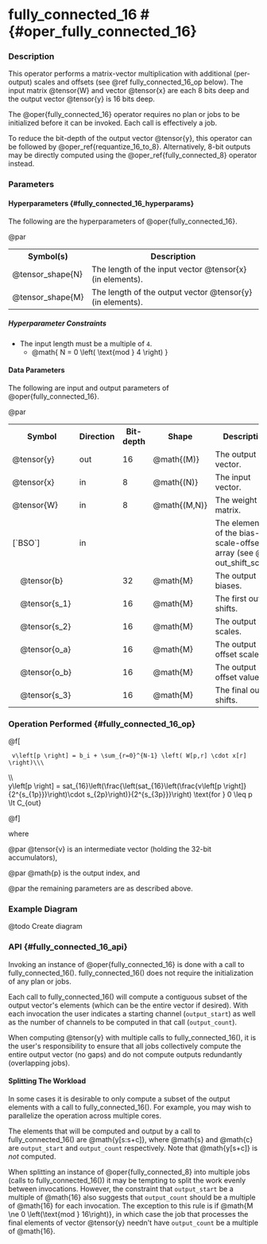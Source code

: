 

# fully_connected_16 #                                     {#oper_fully_connected_16}


### Description 

This operator performs a matrix-vector multiplication with additional (per-output) scales and offsets (see 
@ref fully_connected_16_op below). The input matrix @tensor{W} and vector @tensor{x} are each 8 bits deep and the 
output vector @tensor{y} is 16 bits deep.

The @oper{fully_connected_16} operator requires no plan or jobs to be initialized before it can be invoked. Each call
is effectively a job.

To reduce the bit-depth of the output vector @tensor{y}, this operator can be followed by @oper_ref{requantize_16_to_8}.
Alternatively, 8-bit outputs may be directly computed using the @oper_ref{fully_connected_8} operator instead.

### Parameters 

#### Hyperparameters        {#fully_connected_16_hyperparams}

The following are the hyperparameters of @oper{fully_connected_16}.

@par

<table>
<tr><th>Symbol(s)       <th>Description

<tr><td>@tensor_shape{N}            <td>The length of the input vector @tensor{x} (in elements).
<tr><td>@tensor_shape{M}            <td>The length of the output vector @tensor{y} (in elements).
</table>

##### Hyperparameter Constraints

* The input length must be a multiple of `4`. 
  * @math{ N = 0 \left( \text{mod } 4 \right) }

#### Data Parameters

The following are input and output parameters of @oper{fully_connected_16}.

@par

<table>
<tr><th colspan="2">Symbol          <th>Direction   <th>Bit-depth   <th>Shape               <th>Description

<tr><td colspan="2">@tensor{y}      <td>out         <td>16          <td>@math{(M)}          <td>The output vector.
<tr><td colspan="2">@tensor{x}      <td>in          <td>8           <td>@math{(N)}          <td>The input vector.
<tr><td colspan="2">@tensor{W}      <td>in          <td>8           <td>@math{(M,N)}        <td>The weight matrix.
<tr><td colspan="2">[`BSO`]         <td>in          <td>            <td><td>The elements of the bias-scale-offset array (see @ref out_shift_scale).
<tr><td>        <td>@tensor{b}      <td>            <td>32          <td>@math{M}            <td>The output biases.        
<tr><td>        <td>@tensor{s_1}    <td>            <td>16          <td>@math{M}            <td>The first output shifts.
<tr><td>        <td>@tensor{s_2}    <td>            <td>16          <td>@math{M}            <td>The output scales.
<tr><td>        <td>@tensor{o_a}    <td>            <td>16          <td>@math{M}            <td>The output offset scales.
<tr><td>        <td>@tensor{o_b}    <td>            <td>16          <td>@math{M}            <td>The output offset values.
<tr><td>        <td>@tensor{s_3}    <td>            <td>16          <td>@math{M}            <td>The final output shifts.
</table>



### Operation Performed         {#fully_connected_16_op}

@f[

     v\left[p \right] = b_i + \sum_{r=0}^{N-1} \left( W[p,r] \cdot x[r] \right)\\\
  \\\  
     y\left[p \right] = sat_{16}\left(\frac{\left(sat_{16}\left(\frac{v\left[p \right]}
             {2^{s_{1p}}}\right)\cdot s_{2p}\right)}{2^{s_{3p}}}\right) \text{for } 0 \leq p \lt C_{out}

@f]


where

@par
@tensor{v} is an intermediate vector (holding the 32-bit accumulators),

@par
@math{p} is the output index, and

@par
the remaining parameters are as described above.


### Example Diagram

@todo Create diagram


### API                     {#fully_connected_16_api}

Invoking an instance of @oper{fully_connected_16} is done with a call to fully_connected_16(). fully_connected_16() does
not require the initialization of any plan or jobs.

Each call to fully_connected_16() will compute a contiguous subset of the output vector's elements (which can be the 
entire vector if desired). With each invocation the user indicates a starting channel (`output_start`) as well as the 
number of channels to be computed in that call (`output_count`).

When computing @tensor{y} with multiple calls to fully_connected_16(), it is the user's responsibility to ensure that 
all jobs collectively compute the entire output vector (no gaps) and do not compute outputs redundantly (overlapping 
jobs).

#### Splitting The Workload
 
In some cases it is desirable to only compute a subset of the output elements with a call to fully_connected_16(). 
For example, you may wish to parallelize the operation across multiple cores.
 
The elements that will be computed and output by a call to fully_connected_16() are @math{y[s:s+c]}, where @math{s} 
and @math{c} are `output_start` and `output_count` respectively. Note that @math{y[s+c]} is *not* computed.
 
When splitting an instance of @oper{fully_connected_8} into multiple jobs (calls to fully_connected_16()) it may be 
tempting to split the work evenly between invocations. However, the constraint that `output_start` be a multiple of 
@math{16} also suggests that `output_count` should be a multiple of @math{16} for each invocation. The exception to this 
rule is if @math{M \ne 0 \left(\text{mod } 16\right)}, in which case the job that processes the final elements 
of vector @tensor{y} needn't have `output_count` be a multiple of @math{16}.
